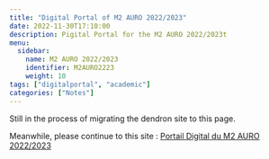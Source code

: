 ```yaml
---
title: "Digital Portal of M2 AURO 2022/2023"
date: 2022-11-30T17:10:00
description: Pigital Portal for the M2 AURO 2022/2023t
menu:
  sidebar:
    name: M2 AURO 2022/2023
    identifier: M2AURO2223
    weight: 10
tags: ["digitalportal", "academic"]
categories: ["Notes"]
---
```


Still in the process of migrating the dendron site to this page.

Meanwhile, please continue to this site : [Portail Digital du M2 AURO 2022/2023](https://tunnark.github.io/UT3-AURO-2223-S10-Dendron/)